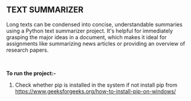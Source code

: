 ## TEXT SUMMARIZER
Long texts can be condensed into concise, understandable summaries using a Python text summarizer project. It's helpful for immediately grasping the major ideas in a document, which makes it ideal for assignments like summarizing news articles or providing an overview of research papers.

<br>

**To run the project:-**
1. Check whether pip is installed in the system if not install pip from https://www.geeksforgeeks.org/how-to-install-pip-on-windows/ 
